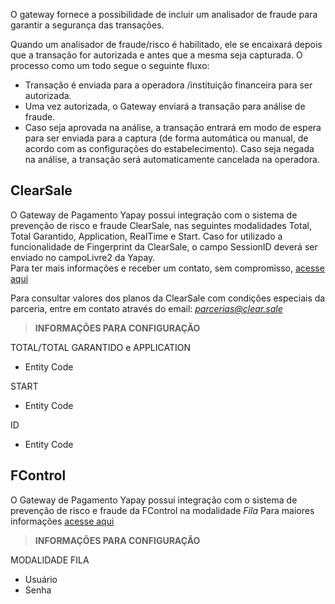 O gateway fornece a possibilidade de incluir um analisador de fraude para garantir a segurança das transações.

Quando um analisador de fraude/risco é habilitado, ele se encaixará depois que a transação for autorizada e antes que a mesma seja capturada. O processo como um todo segue o seguinte fluxo:

* Transação é enviada para a operadora /instituição financeira para ser autorizada.
* Uma vez autorizada, o Gateway enviará a transação para análise de fraude.
* Caso seja aprovada na análise, a transação entrará em modo de espera para ser enviada para a captura (de forma automática ou manual, de acordo com as configurações do estabelecimento). Caso seja negada na análise, a transação será automaticamente cancelada na operadora.

## ClearSale

O Gateway de Pagamento Yapay possui integração com o sistema de prevenção de risco e fraude ClearSale, nas seguintes modalidades Total, Total Garantido, Application, RealTime e Start. Caso for utilizado a funcionalidade de Fingerprint da ClearSale, o campo SessionID deverá ser enviado no campoLivre2 da Yapay. 
<br>Para ter mais informações e receber um contato, sem compromisso, [acesse aqui](https://lp.br.clear.sale/yapay)

Para consultar valores dos planos da ClearSale com condições especiais da parceria, entre em contato através do email: *parcerias@clear.sale*

> **INFORMAÇÕES PARA CONFIGURAÇÃO**

<span class="clearsale">TOTAL/TOTAL GARANTIDO e APPLICATION</span>

* Entity Code

<span class="clearsale">START</span>

* Entity Code

<span class="clearsale">ID</span>

* Entity Code

## FControl

O Gateway de Pagamento Yapay possui integração com o sistema de prevenção de risco e fraude da FControl na modalidade *Fila*
Para maiores informações [acesse aqui](https://www.fcontrol.com.br/Integracao/Filas)

> **INFORMAÇÕES PARA CONFIGURAÇÃO**

<span class="clearsale">MODALIDADE FILA</span>

* Usuário
* Senha
